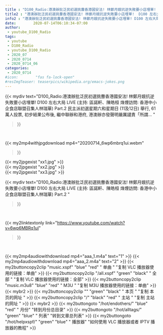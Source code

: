 ```yaml
---
title : "D100_Radio:港澳辦批泛民初選挑釁香港國安法! 林鄭月娥抗逆失敗要小店埋單!  D100 左右大局 LIVE (主持: 區諾軒、陳皓桓  烽煙訪問: 香港中小企食店聯盟召集人林瑞華) Part.2 "
title2 : "港澳辦批泛民初選挑釁香港國安法! 林鄭月娥抗逆失敗要小店埋單!  D100 左右大局 LIVE (主持: 區諾軒、陳皓桓  烽煙訪問: 香港中小企食店聯盟召集人林瑞華) Part.2 "
info2 : "港澳辦批泛民初選挑釁香港國安法! 林鄭月娥抗逆失敗要小店埋單! D100 左右大局 LIVE (主持: 區諾軒、陳皓桓 烽煙訪問: 香港中小企食店聯盟召集人林瑞華) Part.2 民主派初選星期六和星期日 (11及12日) 舉行, 61 萬人投票, 初步結果公布後, 繼中聯辦和港府, 港澳辦亦發聲明嚴厲譴責「所謂... "
date:        2020-07-14T06:10:34-07:00
author:
 - youtube_D100_Radio
tags:
 - youtube
 - D100_Radio
 - youtube_D100_Radio
 - 2020_07
 - 2020_0714
 - 2020_0714_06
categories:
 - 2020_0714
#icon:        "fas fa-lock-open"
#resImgTeaser: teaserpics/wikipedia.org/emacs-jokes.png
---
```


{{< mydiv text="D100_Radio:港澳辦批泛民初選挑釁香港國安法! 林鄭月娥抗逆失敗要小店埋單! D100 左右大局 LIVE (主持: 區諾軒、陳皓桓 烽煙訪問: 香港中小企食店聯盟召集人林瑞華) Part.2 民主派初選星期六和星期日 (11及12日) 舉行, 61 萬人投票, 初步結果公布後, 繼中聯辦和港府, 港澳辦亦發聲明嚴厲譴責「所謂... "
>}}
<br>


{{< my2mp4withjpgdownload mp4="20200714_6wp6mbrq1ui.webm"
>}}

{{< my2jpgexist "xx1.jpg" >}}<br>
{{< my2jpgexist "xx2.jpg" >}}<br>
{{< my2jpgexist "xx3.jpg" >}}<br>



{{< mydiv text="D100_Radio:港澳辦批泛民初選挑釁香港國安法! 林鄭月娥抗逆失敗要小店埋單!  D100 左右大局 LIVE (主持: 區諾軒、陳皓桓  烽煙訪問: 香港中小企食店聯盟召集人林瑞華) Part.2 "
>}}
<br>

{{< my2linktextonly link="https://www.youtube.com/watch?v=6wp6MBRq1uI"
>}}


<br>

{{< my2mp4audiowithdownload mp4="aaa_1.m4a"    text="1" >}}
{{< my2mp4audiowithdownload mp4="aaa_2.m4a"    text="2" >}}
{{< my2buttoncopy2clip "music.xspf"        "blue"   "red"    " 单曲 "  "复制 VLC 播放器使用的链接：单曲" >}} {{< my2buttoncopy2clip "/all.xspf"         "green"  "black"  " 全部 "  "复制 VLC 播放器使用的链接：全部" >}} {{< my2buttoncopy2clip "music.m3u8"        "blue"   "red"    " M3U  "    "复制 M3U 播放器使用的链接：单曲" >}} {{< mybr2 >}} {{< my2buttoncopy2clip ""                  "green"  "black"  " 本页 "    "复制 本页的网址 " >}} {{< my2buttoncopy2clip "/"                 "black"  "red"    " 主站 "    "复制 主站的网址 " >}} {{< mybr2 >}} {{< my2buttongoto      "/hot/endothers/"   "blue"   "red"    " 月份"   "转到月份总目录" >}} {{< my2buttongoto      "/hot/alltags/"     "green"  "blue"   " 列表"   "转到文章总列表" >}} {{< my2buttongoto      "/hot/helpxspf/"    "green"  "blue"   " 播放器" "如何使用 VLC 播放器或者 IPTV 播放器的教程" >}} 
